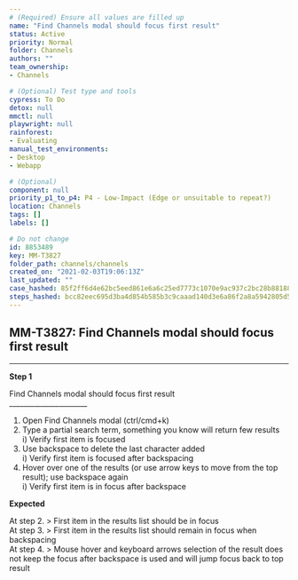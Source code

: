 ```yaml
---
# (Required) Ensure all values are filled up
name: "Find Channels modal should focus first result"
status: Active
priority: Normal
folder: Channels
authors: ""
team_ownership: 
- Channels

# (Optional) Test type and tools
cypress: To Do
detox: null
mmctl: null
playwright: null
rainforest: 
- Evaluating
manual_test_environments: 
- Desktop
- Webapp

# (Optional)
component: null
priority_p1_to_p4: P4 - Low-Impact (Edge or unsuitable to repeat?)
location: Channels
tags: []
labels: []

# Do not change
id: 8853489
key: MM-T3827
folder_path: channels/channels
created_on: "2021-02-03T19:06:13Z"
last_updated: ""
case_hashed: 85f2ff6d4e62bc5eed861e6a6c25ed7773c1070e9ac937c2bc28b8818842eb9a8397537dd4ff58ce255f9b164d3cdd70
steps_hashed: bcc82eec695d3ba4d854b585b3c9caaad140d3e6a86f2a8a5942805d5d8d31afe8e11a838858e34807fda3c676dcbd8f
---
```


## MM-T3827: Find Channels modal should focus first result

---

**Step 1**

Find Channels modal should focus first result\
\_\_\_\_\_\_\_\_\_\_\_\_\_\_\_\_\_\_\_\_\_\_

1. Open Find Channels modal (ctrl/cmd+k)
2. Type a partial search term, something you know will return few results
   \
   i) Verify first item is focused
3. Use backspace to delete the last character added
   \
   i) Verify first item is focused after backspacing
4. Hover over one of the results (or use arrow keys to move from the top result); use backspace again
   \
   i) Verify first item is in focus after backspace

**Expected**

At step 2. > First item in the results list should be in focus\
At step 3. > First item in the results list should remain in focus when backspacing\
At step 4. > Mouse hover and keyboard arrows selection of the result does not keep the focus after backspace is used and will jump focus back to top result
